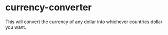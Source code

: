 # currency-converter
This will convert the currency of any dollar into whichever countries dollar you want. 
